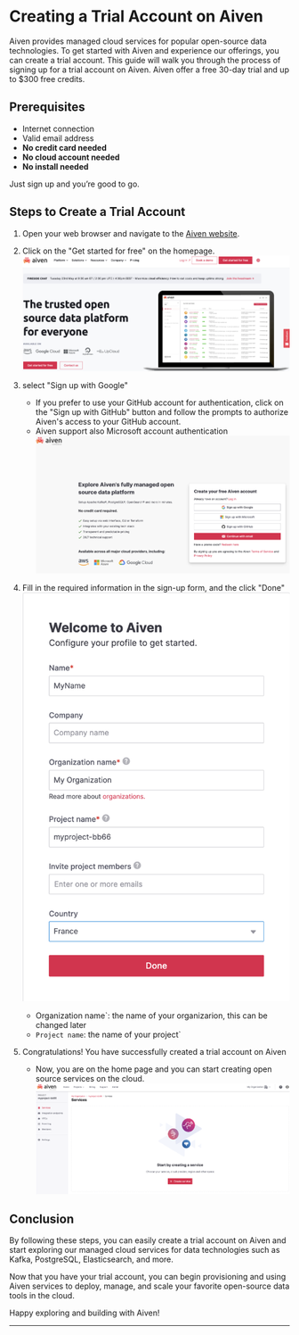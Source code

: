 # Creating a Trial Account on Aiven

Aiven provides managed cloud services for popular open-source data technologies. To get started with Aiven and experience our offerings, you can create a trial account. This guide will walk you through the process of signing up for a trial account on Aiven.
Aiven offer a free 30-day trial and up to $300 free credits.

## Prerequisites

- Internet connection
- Valid email address
- **No credit card needed**
- **No cloud account needed**
- **No install needed**

Just sign up and you’re good to go.

## Steps to Create a Trial Account

1. Open your web browser and navigate to the [Aiven website](https://aiven.io/).
2. Click on the "Get started for free" on the homepage.
   ![Texte alternatif de l'image](./images/aiven_trial_account/aiven_trial_account_2.png)

3. select "Sign up with Google"
   - If you prefer to use your GitHub account for authentication, click on the "Sign up with GitHub" button and follow the prompts to authorize Aiven's access to your GitHub account.
   - Aiven support also Microsoft account authentication
   ![Texte alternatif de l'image](./images/aiven_trial_account/aiven_trial_account_3.png)
3. Fill in the required information in the sign-up form, and the click "Done"
   ![Texte alternatif de l'image](./images/aiven_trial_account/aiven_trial_account_4.png)
   - Organization name`: the name of your organizarion, this can be changed later
   - `Project name`: the name of your project`
4. Congratulations! You have successfully created a trial account on Aiven
   - Now, you are on the home page and you can start creating open source services on the cloud.
   ![Texte alternatif de l'image](./images/aiven_trial_account/aiven_trial_account_5.png)

## Conclusion

By following these steps, you can easily create a trial account on Aiven and start exploring our managed cloud services for data technologies such as Kafka, PostgreSQL, Elasticsearch, and more.

Now that you have your trial account, you can begin provisioning and using Aiven services to deploy, manage, and scale your favorite open-source data tools in the cloud.

Happy exploring and building with Aiven!

---
